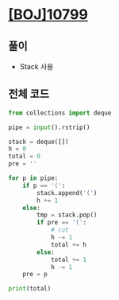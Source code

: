 # [[BOJ]10799](https://www.acmicpc.net/problem/10799)

## 풀이
- Stack 사용 

## 전체 코드

```python
from collections import deque

pipe = input().rstrip()

stack = deque([])
h = 0
total = 0
pre = ''

for p in pipe:
    if p == '(':
        stack.append('(')
        h += 1
    else:
        tmp = stack.pop()
        if pre == '(':
            # cut
            h -= 1
            total += h
        else:
            total += 1
            h -= 1
    pre = p

print(total)
```
